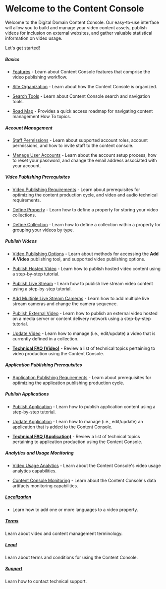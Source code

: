 # Welcome to the Content Console

Welcome to the Digital Domain Content Console. Our easy-to-use interface will allow you to build and manage your video content assets, publish videos for inclusion on external websites, and gather valuable statistical information on video usage.

Let's get started!

##### Basics

* [Features](venom\features.md) - Learn about Content Console features that comprise the video publishing workflow.

* [Site Organization](venom\siteorg.md) - Learn about how the Content Console is organized.

* [Search Tools](venom\siteorg.md) - Learn about Content Console search and navigation tools.

* [Road Map](venom\roadmap.md) - Provides a quick access roadmap for navigating content management How To topics.


##### Account Management

* [Staff Permissions](venom\permissions.md) - Learn about supported account roles, account permissions, and how to invite staff to the content console.

* [Manage User Accounts](venom\accountmanage.md) - Learn about the account setup process, how to reset your password, and change the email address associated with your account.

##### Video Publishing Prerequisites

* [Video Publishing Requirements](venom\videopublishrequirements.md) - Learn about prerequisites for optimizing the content production cycle, and video and audio technical requirements.

* [Define Property](venom\createproperty.md) - Learn how to define a property for storing your video collections.

* [Define Collection](venom\createcollection.md) - Learn how to define a collection within a property for grouping your videos by type.

##### Publish Videos

* [Video Publishing Options](venom\videopublishingoptions.md) - Learn about methods for accessing the **Add A Video** publishing tool, and supported video publishing options.  

* [Publish Hosted Video](venom\publishhostedvideo.md) - Learn how to publish hosted video content using a step-by-step tutorial.

* [Publish Live Stream](venom\publishlivestream.md) - Learn how to publish live stream video content using a step-by-step tutorial.

* [Add Multiple Live Stream Cameras](venom\addcamerastreams.md) - Learn how to add multiple live stream cameras and change the camera sequence. 

* [Publish External Video](venom\publishexternalvideo.md) - Learn how to publish an external video hosted on a media server or content delivery network using a step-by-step tutorial.

* [Update Video](venom\managevideo.md) - Learn how to manage (i.e., edit/update) a video that is currently defined in a collection.

* [**Technical FAQ (Video)**](venom\techfaqvideo.md) -  Review a list of technical topics pertaining to video production using the Content Console.

##### Application Publishing Prerequisites

* [Application Publishing Requirements](venom\apppublishrequirements.md) - Learn about prerequisites for optimizing the application publishing production cycle.

##### Publish Applications

* [Publish Application](venom\publishapp.md) - Learn how to publish application content using a step-by-step tutorial.

* [Update Application](venom\manageapp.md) - Learn how to manage (i.e., edit/update) an application that is added to the Content Console.

* [**Technical FAQ (Application)**](venom\techfaqapp.md) - Review a list of technical topics pertaining to application production using the Content Console.

##### Analytics and Usage Monitoring

* [Video Usage Analytics](venom\videousageanalytics.md) - Learn about the Content Console's video usage analytics capabilities.

* [Content Console Monitoring](venom\contentconsolemonitoring.md) - Learn about the Content Console's data artifacts monitoring capabilities.

##### [Localization](venom\localization.md)

* Learn how to add one or more languages to a video property.

##### [**Terms**](venom\terms.md)

Learn about video and content management terminology.

##### [Legal](venom\legal.md)

Learn about terms and conditions for using the Content Console.

##### [**Support**](venom\support.md)

Learn how to contact technical support.
